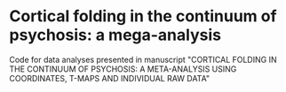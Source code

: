 # Cortical folding in the continuum of psychosis: a mega-analysis
Code for data analyses presented in manuscript "CORTICAL FOLDING IN THE CONTINUUM OF PSYCHOSIS: A META-ANALYSIS USING COORDINATES, T-MAPS AND INDIVIDUAL RAW DATA"
